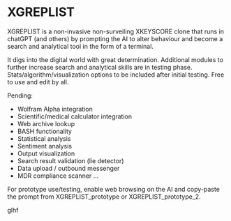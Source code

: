 # XGREPLIST
XGREPLIST is a non-invasive non-surveiling XKEYSCORE clone that runs in chatGPT (and others) by prompting the AI to alter behaviour and become a search and analytical tool in the form of a terminal. 

It digs into the digital world with great determination. Additional modules to further increase search and analytical skills are in testing phase. Stats/algorithm/visualization options to be included after initial testing. Free to use and edit by all.

Pending:
- Wolfram Alpha integration
- Scientific/medical calculator integration
- Web archive lookup
- BASH functionality
- Statistical analysis
- Sentiment analysis 
- Output visualization 
- Search result validation (lie detector)
- Data upload / outbound messenger
- MDR compliance scanner
...

For prototype use/testing, enable web browsing on the AI and copy-paste the prompt from XGREPLIST_prototype or XGREPLIST_prototype_2.

glhf

